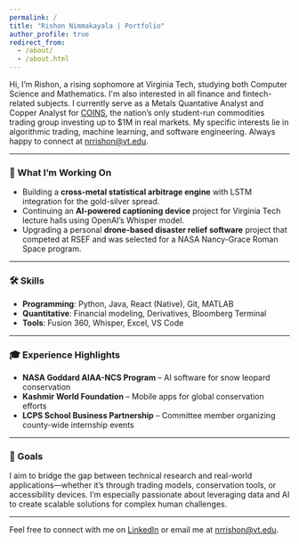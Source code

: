```yaml
---
permalink: /
title: "Rishon Nimmakayala | Portfolio"
author_profile: true
redirect_from:
  - /about/
  - /about.html
---
```


Hi, I’m Rishon, a rising sophomore at Virginia Tech, studying both Computer Science and Mathematics. I'm also interested in all finance and fintech-related subjects. I currently serve as a Metals Quantative Analyst and Copper Analyst  for [COINS](https://coins.aaec.vt.edu/), the nation’s only student-run commodities trading group investing up to $1M in real markets. My specific interests lie in algorithmic trading, machine learning, and software engineering. Always happy to connect at nrrishon@vt.edu.

---

### 🔬 What I’m Working On

- Building a **cross-metal statistical arbitrage engine** with LSTM integration for the gold-silver spread.
- Continuing an **AI-powered captioning device** project for Virginia Tech lecture halls using OpenAI’s Whisper model.
- Upgrading a personal **drone-based disaster relief software** project that competed at RSEF and was selected for a NASA Nancy-Grace Roman Space program.

---

### 🛠 Skills

- **Programming**: Python, Java, React (Native), Git, MATLAB  
- **Quantitative**: Financial modeling, Derivatives, Bloomberg Terminal  
- **Tools**: Fusion 360, Whisper, Excel, VS Code  

---

### 🎓 Experience Highlights

- **NASA Goddard AIAA-NCS Program** – AI software for snow leopard conservation  
- **Kashmir World Foundation** – Mobile apps for global conservation efforts  
- **LCPS School Business Partnership** – Committee member organizing county-wide internship events  

---

### 🎯 Goals

I aim to bridge the gap between technical research and real-world applications—whether it’s through trading models, conservation tools, or accessibility devices. I’m especially passionate about leveraging data and AI to create scalable solutions for complex human challenges.

---

Feel free to connect with me on [LinkedIn](https://www.linkedin.com/in/rishon-nimmakayala) or email me at [nrrishon@vt.edu](mailto:nrrishon@vt.edu).
